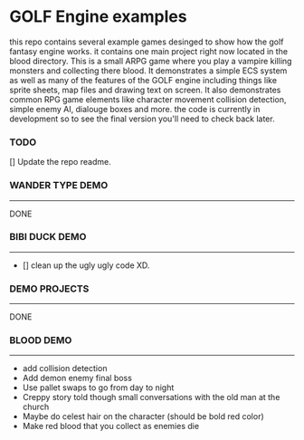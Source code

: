 
# GOLF Engine examples
this repo contains several example games desinged to show how the golf fantasy engine works. it contains one main project right now located in the blood directory.
This is a small ARPG game where you play a vampire killing monsters and collecting there blood. It demonstrates a simple ECS system as well as many of the features
of the GOLF engine including things like sprite sheets, map files and drawing text on screen. It also demonstrates common RPG game elements like character movement
collision detection, simple enemy AI, dialouge boxes and more. the code is currently in development so to see the final version you'll need to check back later.

### TODO
[] Update the repo readme.

### WANDER TYPE DEMO
---
DONE

### BIBI DUCK DEMO
---
* [] clean up the ugly ugly code XD.

### DEMO PROJECTS
---
DONE

### BLOOD DEMO
---
* add collision detection
* Add demon enemy final boss
* Use pallet swaps to go from day to night
* Creppy story told though small conversations with the old man at the church
* Maybe do celest hair on the character (should be bold red color)
* Make red blood that you collect as enemies die